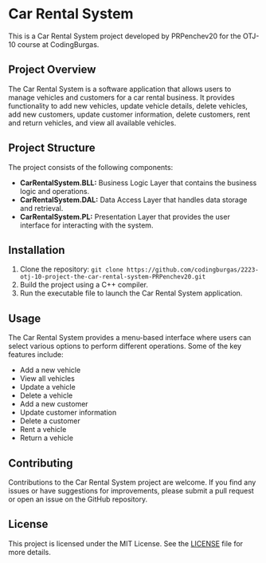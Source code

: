 <!DOCTYPE html>
<html>
<body>
  <h1>Car Rental System</h1>
  <p>
    This is a Car Rental System project developed by PRPenchev20 for the OTJ-10 course at CodingBurgas.
  </p>

  <h2>Project Overview</h2>
  <p>
    The Car Rental System is a software application that allows users to manage vehicles and customers for a car rental business. It provides functionality to add new vehicles, update vehicle details, delete vehicles, add new customers, update customer information, delete customers, rent and return vehicles, and view all available vehicles.
  </p>

  <h2>Project Structure</h2>
  <p>
    The project consists of the following components:
  </p>
  <ul>
    <li><strong>CarRentalSystem.BLL:</strong> Business Logic Layer that contains the business logic and operations.</li>
    <li><strong>CarRentalSystem.DAL:</strong> Data Access Layer that handles data storage and retrieval.</li>
    <li><strong>CarRentalSystem.PL:</strong> Presentation Layer that provides the user interface for interacting with the system.</li>
  </ul>

  <h2>Installation</h2>
  <ol>
    <li>Clone the repository: <code>git clone https://github.com/codingburgas/2223-otj-10-project-the-car-rental-system-PRPenchev20.git</code></li>
    <li>Build the project using a C++ compiler.</li>
    <li>Run the executable file to launch the Car Rental System application.</li>
  </ol>

  <h2>Usage</h2>
  <p>
    The Car Rental System provides a menu-based interface where users can select various options to perform different operations. Some of the key features include:
  </p>
  <ul>
    <li>Add a new vehicle</li>
    <li>View all vehicles</li>
    <li>Update a vehicle</li>
    <li>Delete a vehicle</li>
    <li>Add a new customer</li>
    <li>Update customer information</li>
    <li>Delete a customer</li>
    <li>Rent a vehicle</li>
    <li>Return a vehicle</li>
  </ul>

  <h2>Contributing</h2>
  <p>
    Contributions to the Car Rental System project are welcome. If you find any issues or have suggestions for improvements, please submit a pull request or open an issue on the GitHub repository.
  </p>

  <h2>License</h2>
  <p>
    This project is licensed under the MIT License. See the <a href="https://github.com/codingburgas/2223-otj-10-project-the-car-rental-system-PRPenchev20/blob/main/LICENSE">LICENSE</a> file for more details.
  </p>
</body>
</html>